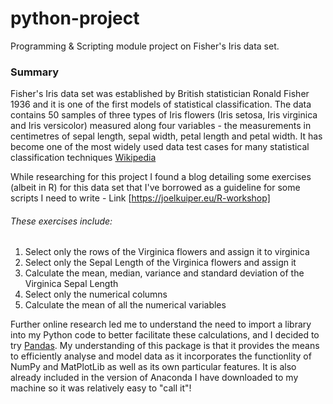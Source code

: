 # python-project
Programming &amp; Scripting module project on Fisher's Iris data set.

### Summary 
Fisher's Iris data set was established by British statistician Ronald Fisher 1936 and it is one of the first models of statistical classification.  The data contains 50 samples of three types of Iris flowers (Iris setosa, Iris virginica and Iris versicolor) measured along four variables - the measurements in centimetres of sepal length, sepal width, petal length and petal width. It has become one of the most widely used data test cases for many statistical classification techniques [Wikipedia](https://en.wikipedia.org/wiki/Iris_flower_data_set) <br>

While researching for this project I found a blog detailing some exercises (albeit in R) for this data set that I've borrowed as a guideline for some scripts I need to write - Link [https://joelkuiper.eu/R-workshop] <br>

###### These exercises include:
1.  Select only the rows of the Virginica flowers and assign it to virginica 
2.  Select only the Sepal Length of the Virginica flowers and assign it
3.  Calculate the mean, median, variance and standard deviation of the Virginica Sepal Length
4.  Select only the numerical columns
5.  Calculate the mean of all the numerical variables

Further online research led me to understand the need to import a library into my Python code to better facilitate these calculations, and I decided to try [Pandas](https://pandas.pydata.org/pandas-docs/stable/).  My understanding of this package is that it provides the means to efficiently analyse and model data as it incorporates the functionlity of NumPy and MatPlotLib as well as its own particular features. It is also already included in the version of Anaconda I have downloaded to my machine so it was relatively easy to "call it"!
